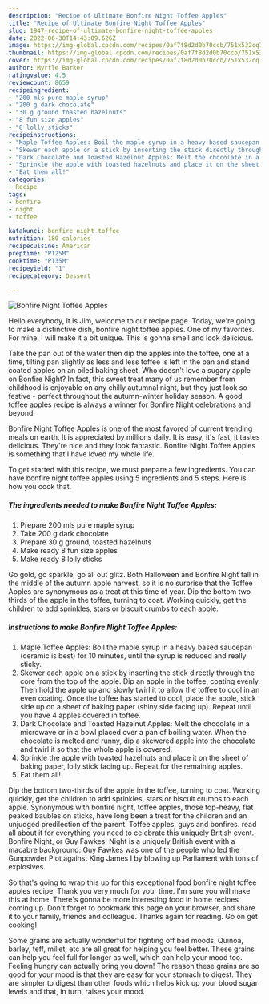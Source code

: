 ```yaml
---
description: "Recipe of Ultimate Bonfire Night Toffee Apples"
title: "Recipe of Ultimate Bonfire Night Toffee Apples"
slug: 1947-recipe-of-ultimate-bonfire-night-toffee-apples
date: 2022-06-30T14:43:09.626Z
image: https://img-global.cpcdn.com/recipes/0af7f8d2d0b70ccb/751x532cq70/bonfire-night-toffee-apples-recipe-main-photo.jpg
thumbnail: https://img-global.cpcdn.com/recipes/0af7f8d2d0b70ccb/751x532cq70/bonfire-night-toffee-apples-recipe-main-photo.jpg
cover: https://img-global.cpcdn.com/recipes/0af7f8d2d0b70ccb/751x532cq70/bonfire-night-toffee-apples-recipe-main-photo.jpg
author: Myrtle Barker
ratingvalue: 4.5
reviewcount: 8659
recipeingredient:
- "200 mls pure maple syrup"
- "200 g dark chocolate"
- "30 g ground toasted hazelnuts"
- "8 fun size apples"
- "8 lolly sticks"
recipeinstructions:
- "Maple Toffee Apples: Boil the maple syrup in a heavy based saucepan (ceramic is best) for 10 minutes, until the syrup is reduced and really sticky."
- "Skewer each apple on a stick by inserting the stick directly through the core from the top of the apple. Dip an apple in the toffee, coating evenly. Then hold the apple up and slowly twirl it to allow the toffee to cool in an even coating. Once the toffee has started to cool, place the apple, stick side up on a sheet of baking paper (shiny side facing up). Repeat until you have 4 apples covered in toffee."
- "Dark Chocolate and Toasted Hazelnut Apples: Melt the chocolate in a microwave or in a bowl placed over a pan of boiling water. When the chocolate is melted and runny, dip a skewered apple into the chocolate and twirl it so that the whole apple is covered."
- "Sprinkle the apple with toasted hazelnuts and place it on the sheet of baking paper, lolly stick facing up. Repeat for the remaining apples."
- "Eat them all!"
categories:
- Recipe
tags:
- bonfire
- night
- toffee

katakunci: bonfire night toffee 
nutrition: 180 calories
recipecuisine: American
preptime: "PT25M"
cooktime: "PT35M"
recipeyield: "1"
recipecategory: Dessert

---
```



![Bonfire Night Toffee Apples](https://img-global.cpcdn.com/recipes/0af7f8d2d0b70ccb/751x532cq70/bonfire-night-toffee-apples-recipe-main-photo.jpg)

Hello everybody, it is Jim, welcome to our recipe page. Today, we're going to make a distinctive dish, bonfire night toffee apples. One of my favorites. For mine, I will make it a bit unique. This is gonna smell and look delicious.

Take the pan out of the water then dip the apples into the toffee, one at a time, tilting pan slightly as less and less toffee is left in the pan and stand coated apples on an oiled baking sheet. Who doesn&#39;t love a sugary apple on Bonfire Night? In fact, this sweet treat many of us remember from childhood is enjoyable on any chilly autumnal night, but they just look so festive - perfect throughout the autumn-winter holiday season. A good toffee apples recipe is always a winner for Bonfire Night celebrations and beyond.

Bonfire Night Toffee Apples is one of the most favored of current trending meals on earth. It is appreciated by millions daily. It is easy, it's fast, it tastes delicious. They're nice and they look fantastic. Bonfire Night Toffee Apples is something that I have loved my whole life.


To get started with this recipe, we must prepare a few ingredients. You can have bonfire night toffee apples using 5 ingredients and 5 steps. Here is how you cook that.

<!--inarticleads1-->

##### The ingredients needed to make Bonfire Night Toffee Apples:

1. Prepare 200 mls pure maple syrup
1. Take 200 g dark chocolate
1. Prepare 30 g ground, toasted hazelnuts
1. Make ready 8 fun size apples
1. Make ready 8 lolly sticks


Go gold, go sparkle, go all out glitz. Both Halloween and Bonfire Night fall in the middle of the autumn apple harvest, so it is no surprise that the Toffee Apples are synonymous as a treat at this time of year. Dip the bottom two-thirds of the apple in the toffee, turning to coat. Working quickly, get the children to add sprinkles, stars or biscuit crumbs to each apple. 

<!--inarticleads2-->

##### Instructions to make Bonfire Night Toffee Apples:

1. Maple Toffee Apples: Boil the maple syrup in a heavy based saucepan (ceramic is best) for 10 minutes, until the syrup is reduced and really sticky.
1. Skewer each apple on a stick by inserting the stick directly through the core from the top of the apple. Dip an apple in the toffee, coating evenly. Then hold the apple up and slowly twirl it to allow the toffee to cool in an even coating. Once the toffee has started to cool, place the apple, stick side up on a sheet of baking paper (shiny side facing up). Repeat until you have 4 apples covered in toffee.
1. Dark Chocolate and Toasted Hazelnut Apples: Melt the chocolate in a microwave or in a bowl placed over a pan of boiling water. When the chocolate is melted and runny, dip a skewered apple into the chocolate and twirl it so that the whole apple is covered.
1. Sprinkle the apple with toasted hazelnuts and place it on the sheet of baking paper, lolly stick facing up. Repeat for the remaining apples.
1. Eat them all!


Dip the bottom two-thirds of the apple in the toffee, turning to coat. Working quickly, get the children to add sprinkles, stars or biscuit crumbs to each apple. Synonymous with bonfire night, toffee apples, those top-heavy, flat peaked baubles on sticks, have long been a treat for the children and an unjudged predilection of the parent. Toffee apples, guys and bonfires. read all about it for everything you need to celebrate this uniquely British event. Bonfire Night, or Guy Fawkes&#39; Night is a uniquely British event with a macabre background: Guy Fawkes was one of the people who led the Gunpowder Plot against King James I by blowing up Parliament with tons of explosives. 

So that's going to wrap this up for this exceptional food bonfire night toffee apples recipe. Thank you very much for your time. I'm sure you will make this at home. There's gonna be more interesting food in home recipes coming up. Don't forget to bookmark this page on your browser, and share it to your family, friends and colleague. Thanks again for reading. Go on get cooking!

Some grains are actually wonderful for fighting off bad moods. Quinoa, barley, teff, millet, etc are all great for helping you feel better. These grains can help you feel full for longer as well, which can help your mood too. Feeling hungry can actually bring you down! The reason these grains are so good for your mood is that they are easy for your stomach to digest. They are simpler to digest than other foods which helps kick up your blood sugar levels and that, in turn, raises your mood.
